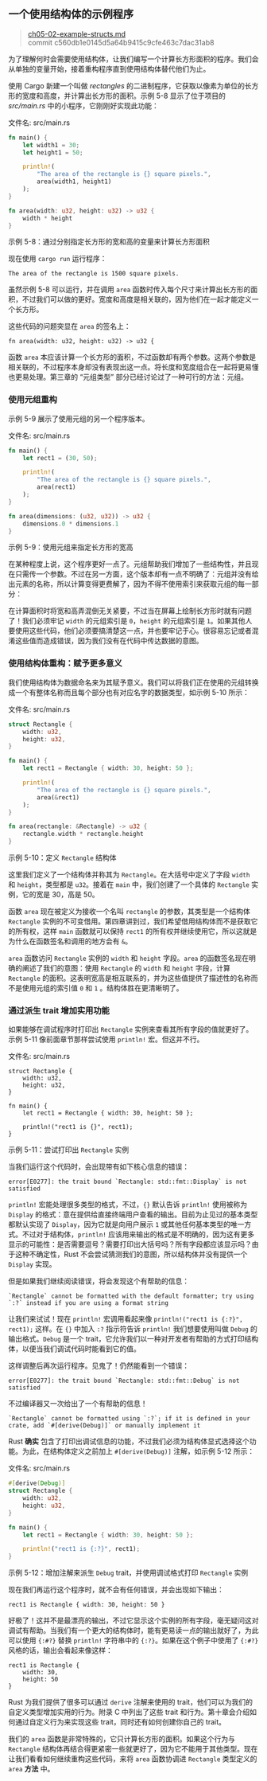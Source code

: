 ## 一个使用结构体的示例程序

> [ch05-02-example-structs.md](https://github.com/rust-lang/book/blob/master/second-edition/src/ch05-02-example-structs.md)
> <br>
> commit c560db1e0145d5a64b9415c9cfe463c7dac31ab8

为了理解何时会需要使用结构体，让我们编写一个计算长方形面积的程序。我们会从单独的变量开始，接着重构程序直到使用结构体替代他们为止。

使用 Cargo 新建一个叫做 *rectangles* 的二进制程序，它获取以像素为单位的长方形的宽度和高度，并计算出长方形的面积。示例 5-8 显示了位于项目的 *src/main.rs* 中的小程序，它刚刚好实现此功能：

<span class="filename">文件名: src/main.rs</span>

```rust
fn main() {
    let width1 = 30;
    let height1 = 50;

    println!(
        "The area of the rectangle is {} square pixels.",
        area(width1, height1)
    );
}

fn area(width: u32, height: u32) -> u32 {
    width * height
}
```

<span class="caption">示例 5-8：通过分别指定长方形的宽和高的变量来计算长方形面积</span>

现在使用 `cargo run` 运行程序：

```text
The area of the rectangle is 1500 square pixels.
```

虽然示例 5-8 可以运行，并在调用 `area` 函数时传入每个尺寸来计算出长方形的面积，不过我们可以做的更好。宽度和高度是相关联的，因为他们在一起才能定义一个长方形。

这些代码的问题突显在 `area` 的签名上：

```rust,ignore
fn area(width: u32, height: u32) -> u32 {
```

函数 `area` 本应该计算一个长方形的面积，不过函数却有两个参数。这两个参数是相关联的，不过程序本身却没有表现出这一点。将长度和宽度组合在一起将更易懂也更易处理。第三章的 “元组类型” 部分已经讨论过了一种可行的方法：元组。

### 使用元组重构

示例 5-9 展示了使用元组的另一个程序版本。

<span class="filename">文件名: src/main.rs</span>

```rust
fn main() {
    let rect1 = (30, 50);

    println!(
        "The area of the rectangle is {} square pixels.",
        area(rect1)
    );
}

fn area(dimensions: (u32, u32)) -> u32 {
    dimensions.0 * dimensions.1
}
```

<span class="caption">示例 5-9：使用元组来指定长方形的宽高</span>

在某种程度上说，这个程序更好一点了。元组帮助我们增加了一些结构性，并且现在只需传一个参数。不过在另一方面，这个版本却有一点不明确了：元组并没有给出元素的名称，所以计算变得更费解了，因为不得不使用索引来获取元组的每一部分：

在计算面积时将宽和高弄混倒无关紧要，不过当在屏幕上绘制长方形时就有问题了！我们必须牢记 `width` 的元组索引是 `0`，`height` 的元组索引是 `1`。如果其他人要使用这些代码，他们必须要搞清楚这一点，并也要牢记于心。很容易忘记或者混淆这些值而造成错误，因为我们没有在代码中传达数据的意图。

### 使用结构体重构：赋予更多意义

我们使用结构体为数据命名来为其赋予意义。我们可以将我们正在使用的元组转换成一个有整体名称而且每个部分也有对应名字的数据类型，如示例 5-10 所示：

<span class="filename">文件名: src/main.rs</span>

```rust
struct Rectangle {
    width: u32,
    height: u32,
}

fn main() {
    let rect1 = Rectangle { width: 30, height: 50 };

    println!(
        "The area of the rectangle is {} square pixels.",
        area(&rect1)
    );
}

fn area(rectangle: &Rectangle) -> u32 {
    rectangle.width * rectangle.height
}
```

<span class="caption">示例 5-10：定义 `Rectangle` 结构体</span>

这里我们定义了一个结构体并称其为 `Rectangle`。在大括号中定义了字段 `width` 和 `height`，类型都是 `u32`。接着在 `main` 中，我们创建了一个具体的 `Rectangle` 实例，它的宽是 30，高是 50。

函数 `area` 现在被定义为接收一个名叫 `rectangle` 的参数，其类型是一个结构体 `Rectangle` 实例的不可变借用。第四章讲到过，我们希望借用结构体而不是获取它的所有权，这样 `main` 函数就可以保持 `rect1` 的所有权并继续使用它，所以这就是为什么在函数签名和调用的地方会有 `&`。

`area` 函数访问 `Rectangle` 实例的 `width` 和 `height` 字段。`area` 的函数签名现在明确的阐述了我们的意图：使用 `Rectangle` 的 `width` 和 `height` 字段，计算 `Rectangle` 的面积。这表明宽高是相互联系的，并为这些值提供了描述性的名称而不是使用元组的索引值 `0` 和 `1` 。结构体胜在更清晰明了。

### 通过派生 trait 增加实用功能

如果能够在调试程序时打印出 `Rectangle` 实例来查看其所有字段的值就更好了。示例 5-11 像前面章节那样尝试使用 `println!` 宏。但这并不行。

<span class="filename">文件名: src/main.rs</span>

```rust,ignore
struct Rectangle {
    width: u32,
    height: u32,
}

fn main() {
    let rect1 = Rectangle { width: 30, height: 50 };

    println!("rect1 is {}", rect1);
}
```

<span class="caption">示例 5-11：尝试打印出 `Rectangle` 实例</span>

当我们运行这个代码时，会出现带有如下核心信息的错误：

```text
error[E0277]: the trait bound `Rectangle: std::fmt::Display` is not satisfied
```

`println!` 宏能处理很多类型的格式，不过，`{}` 默认告诉 `println!` 使用被称为 `Display` 的格式：意在提供给直接终端用户查看的输出。目前为止见过的基本类型都默认实现了 `Display`，因为它就是向用户展示 `1` 或其他任何基本类型的唯一方式。不过对于结构体，`println!` 应该用来输出的格式是不明确的，因为这有更多显示的可能性：是否需要逗号？需要打印出大括号吗？所有字段都应该显示吗？由于这种不确定性，Rust 不会尝试猜测我们的意图，所以结构体并没有提供一个 `Display` 实现。

但是如果我们继续阅读错误，将会发现这个有帮助的信息：

```text
`Rectangle` cannot be formatted with the default formatter; try using
`:?` instead if you are using a format string
```

让我们来试试！现在 `println!` 宏调用看起来像 `println!("rect1 is {:?}", rect1);` 这样。在 `{}` 中加入 `:?` 指示符告诉 `println!` 我们想要使用叫做 `Debug` 的输出格式。`Debug` 是一个 trait，它允许我们以一种对开发者有帮助的方式打印结构体，以便当我们调试代码时能看到它的值。

这样调整后再次运行程序。见鬼了！仍然能看到一个错误：

```text
error[E0277]: the trait bound `Rectangle: std::fmt::Debug` is not satisfied
```

不过编译器又一次给出了一个有帮助的信息！

```text
`Rectangle` cannot be formatted using `:?`; if it is defined in your
crate, add `#[derive(Debug)]` or manually implement it
```

Rust **确实** 包含了打印出调试信息的功能，不过我们必须为结构体显式选择这个功能。为此，在结构体定义之前加上 `#[derive(Debug)]` 注解，如示例 5-12 所示：

<span class="filename">文件名: src/main.rs</span>

```rust
#[derive(Debug)]
struct Rectangle {
    width: u32,
    height: u32,
}

fn main() {
    let rect1 = Rectangle { width: 30, height: 50 };

    println!("rect1 is {:?}", rect1);
}
```

<span class="caption">示例 5-12：增加注解来派生 `Debug` trait，并使用调试格式打印 `Rectangle` 实例</span>

现在我们再运行这个程序时，就不会有任何错误，并会出现如下输出：

```text
rect1 is Rectangle { width: 30, height: 50 }
```

好极了！这并不是最漂亮的输出，不过它显示这个实例的所有字段，毫无疑问这对调试有帮助。当我们有一个更大的结构体时，能有更易读一点的输出就好了，为此可以使用 `{:#?}` 替换 `println!` 字符串中的 `{:?}`。如果在这个例子中使用了 `{:#?}` 风格的话，输出会看起来像这样：

```text
rect1 is Rectangle {
    width: 30,
    height: 50
}
```

Rust 为我们提供了很多可以通过 `derive` 注解来使用的 trait，他们可以为我们的自定义类型增加实用的行为。附录 C 中列出了这些 trait 和行为。第十章会介绍如何通过自定义行为来实现这些 trait，同时还有如何创建你自己的 trait。

我们的 `area` 函数是非常特殊的，它只计算长方形的面积。如果这个行为与 `Rectangle` 结构体再结合得更紧密一些就更好了，因为它不能用于其他类型。现在让我们看看如何继续重构这些代码，来将 `area` 函数协调进 `Rectangle` 类型定义的 `area` **方法** 中。
